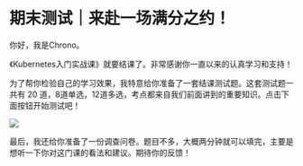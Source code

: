 # 期末测试｜来赴一场满分之约！
你好，我是Chrono。

《Kubernetes入门实战课》就要结课了。非常感谢你一直以来的认真学习和支持！

为了帮你检验自己的学习效果，我特意给你准备了一套结课测试题。这套测试题一共有 20 道，8道单选，12道多选，考点都来自我们前面讲到的重要知识。点击下面按钮开始测试吧！

[![](images/553531/28d1be62669b4f3cc01c36466bf811a4.png)](http://time.geekbang.org/quiz/intro?act_id=4661&exam_id=10696)

最后，我还给你准备了一份调查问卷。题目不多，大概两分钟就可以填完，主要是想听一下你对这门课的看法和建议。期待你的反馈！